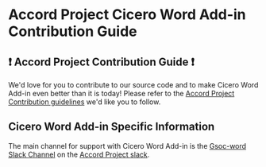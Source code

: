 # Accord Project Cicero Word Add-in Contribution Guide

## ❗ Accord Project Contribution Guide ❗

We'd love for you to contribute to our source code and to make Cicero Word Add-in even better than it is today! Please refer to the [Accord Project Contribution guidelines][apcontribute] we'd like you to follow.

## Cicero Word Add-in Specific Information

The main channel for support with Cicero Word Add-in is the [Gsoc-word Slack Channel][apaddinslack] on the [Accord Project slack][apslack].

[apcontribute]: https://github.com/accordproject/techdocs/blob/master/CONTRIBUTING.md
[apslack]: https://accord-project-slack-signup.herokuapp.com
[apaddinslack]: https://accord-project.slack.com/archives/C013P8W7RB3
